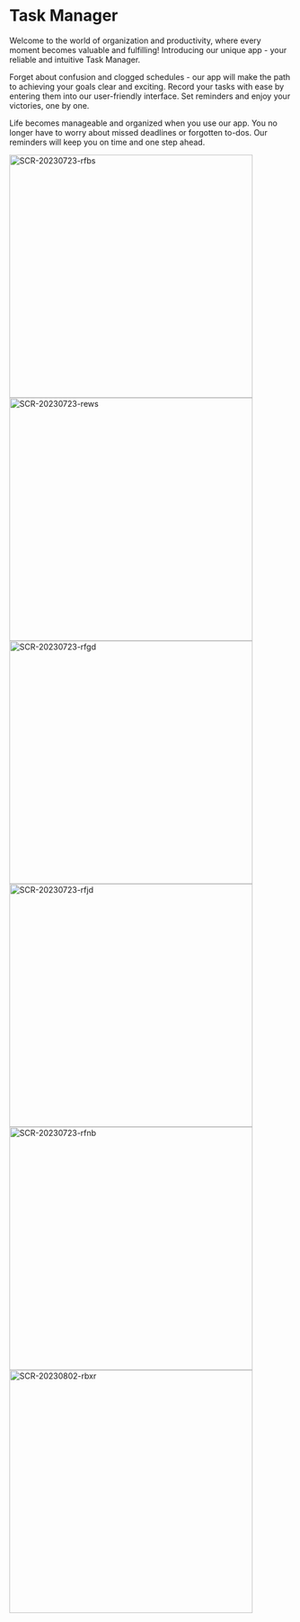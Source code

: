 # Task Manager

Welcome to the world of organization and productivity, where every moment becomes valuable and fulfilling! Introducing our unique app - your reliable and intuitive Task Manager.

Forget about confusion and clogged schedules - our app will make the path to achieving your goals clear and exciting. Record your tasks with ease by entering them into our user-friendly interface. Set reminders and enjoy your victories, one by one.

Life becomes manageable and organized when you use our app. You no longer have to worry about missed deadlines or forgotten to-dos. Our reminders will keep you on time and one step ahead.

<img width="433" alt="SCR-20230723-rfbs" src="https://github.com/bubiryov/Task-Manager/assets/124048186/572625f3-eb66-4777-b57b-551e7cec7ff5">
<img width="433" alt="SCR-20230723-rews" src="https://github.com/bubiryov/Task-Manager/assets/124048186/a36d4fa5-97dd-4667-9306-a98934ac14a7">
<img width="433" alt="SCR-20230723-rfgd" src="https://github.com/bubiryov/Task-Manager/assets/124048186/55e3091b-ced9-4c9e-b9e2-08a3992d8968">
<img width="433" alt="SCR-20230723-rfjd" src="https://github.com/bubiryov/Task-Manager/assets/124048186/dea3471d-b9b1-45fd-8056-33679853d6bd">
<img width="433" alt="SCR-20230723-rfnb" src="https://github.com/bubiryov/Task-Manager/assets/124048186/ff31f125-3d3d-4d92-9924-5fec137cc894">
<img width="433" alt="SCR-20230802-rbxr" src="https://github.com/bubiryov/Task-Manager/assets/124048186/9c1fa5ba-f778-45f6-b67e-11867ea4a830">
